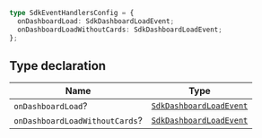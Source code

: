 ```ts
type SdkEventHandlersConfig = {
  onDashboardLoad: SdkDashboardLoadEvent;
  onDashboardLoadWithoutCards: SdkDashboardLoadEvent;
};
```

## Type declaration

| Name | Type |
| ------ | ------ |
| <a id="ondashboardload"></a> `onDashboardLoad`? | [`SdkDashboardLoadEvent`](SdkDashboardLoadEvent.md) |
| <a id="ondashboardloadwithoutcards"></a> `onDashboardLoadWithoutCards`? | [`SdkDashboardLoadEvent`](SdkDashboardLoadEvent.md) |
